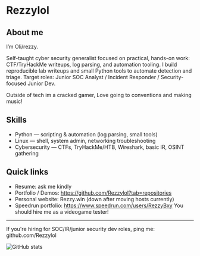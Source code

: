 # Rezzylol
## About me

I’m Oli/rezzy.

Self-taught cyber security generalist focused on practical, hands-on work: CTF/TryHackMe writeups, log parsing, and automation tooling. I build reproducible lab writeups and small Python tools to automate detection and triage. Target roles: Junior SOC Analyst / Incident Responder / Security-focused Junior Dev.


Outside of tech im a cracked gamer, Love going to conventions and making music!

## Skills
- Python — scripting & automation (log parsing, small tools)
- Linux — shell, system admin, networking troubleshooting
- Cybersecurity — CTFs, TryHackMe/HTB, Wireshark, basic IR, OSINT gathering

## Quick links
- Resume: ask me kindly
- Portfolio / Demos: https://github.com/Rezzylol?tab=repositories
- Personal website: Rezzy.win (down after moving hosts currently)
- Speedrun portfolio: https://www.speedrun.com/users/RezzyBxy You should hire me as a videogame tester!


---
If you're hiring for SOC/IR/junior security dev roles, ping me: github.com/Rezzylol

![GitHub stats](https://github-readme-stats.vercel.app/api?username=Rezzylol&show_icons=true&theme=radical)
